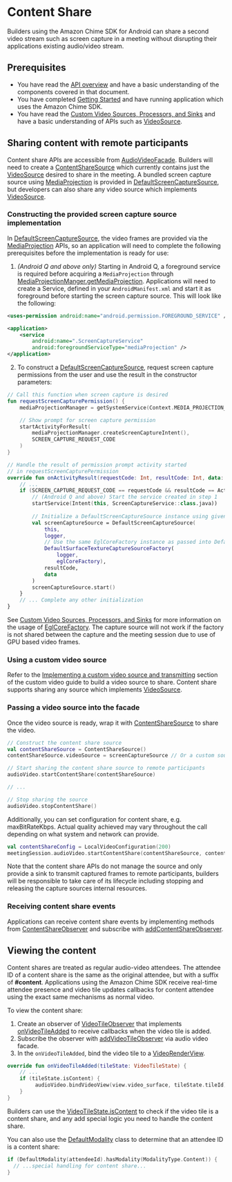 # Content Share

Builders using the Amazon Chime SDK for Android can share a second video stream such as screen capture in a meeting without disrupting their applications existing audio/video stream.

## Prerequisites

* You have read the [API overview](https://github.com/aws/amazon-chime-sdk-android/blob/master/guides/api_overview.md) and have a basic understanding of the components covered in that document.
* You have completed [Getting Started](https://github.com/aws/amazon-chime-sdk-android/blob/master/guides/getting_started.md) and have running application which uses the Amazon Chime SDK.
* You have read the [Custom Video Sources, Processors, and Sinks](https://github.com/aws/amazon-chime-sdk-android/blob/master/guides/custom_video.md) and have a basic understanding of APIs such as [VideoSource](https://aws.github.io/amazon-chime-sdk-android/amazon-chime-sdk/com.amazonaws.services.chime.sdk.meetings.audiovideo.video/-video-source/index.html).

## Sharing content with remote participants

Content share APIs are accessible from [AudioVideoFacade](https://aws.github.io/amazon-chime-sdk-android/amazon-chime-sdk/com.amazonaws.services.chime.sdk.meetings.audiovideo/-audio-video-facade.html). Builders will need to create a [ContentShareSource](https://aws.github.io/amazon-chime-sdk-android/amazon-chime-sdk/com.amazonaws.services.chime.sdk.meetings.audiovideo.contentshare/-content-share-source/index.html) which currently contains just the [VideoSource](https://aws.github.io/amazon-chime-sdk-android/amazon-chime-sdk/com.amazonaws.services.chime.sdk.meetings.audiovideo.video/-video-source/index.html) desired to share in the meeting. A bundled screen capture source using [MediaProjection](https://developer.android.com/reference/android/media/projection/MediaProjection) is provided in [DefaultScreenCaptureSource](https://aws.github.io/amazon-chime-sdk-android/amazon-chime-sdk/com.amazonaws.services.chime.sdk.meetings.audiovideo.video.capture/-default-screen-capture-source/index.html), but developers can also share any video source which implements [VideoSource](https://aws.github.io/amazon-chime-sdk-android/amazon-chime-sdk/com.amazonaws.services.chime.sdk.meetings.audiovideo.video/-video-source/index.html).

### Constructing the provided screen capture source implementation

In [DefaultScreenCaptureSource](https://aws.github.io/amazon-chime-sdk-android/amazon-chime-sdk/com.amazonaws.services.chime.sdk.meetings.audiovideo.video.capture/-default-screen-capture-source/index.html), the video frames are provided via the [MediaProjection](https://developer.android.com/reference/android/media/projection/MediaProjection) APIs, so an application will need to complete the following prerequisites before the implementation is ready for use:

1. *(Android Q and above only)* Starting in Android Q, a foreground service is required before acquiring a `MediaProjection` through [MediaProjectionManger.getMediaProjection](https://developer.android.com/reference/android/media/projection/MediaProjectionManager). Applications will need to create a Service, defined in your `AndroidManifest.xml` and start it as foreground before starting the screen capture source.  This will look like the following:

```xml
<uses-permission android:name="android.permission.FOREGROUND_SERVICE" />

<application>
    <service
        android:name=".ScreenCaptureService"
        android:foregroundServiceType="mediaProjection" />
</application>
```

2. To construct a [DefaultScreenCaptureSource](https://aws.github.io/amazon-chime-sdk-android/amazon-chime-sdk/com.amazonaws.services.chime.sdk.meetings.audiovideo.video.capture/-default-screen-capture-source/index.html), request screen capture permissions from the user and use the result in the constructor parameters:

```kotlin
// Call this function when screen capture is desired
fun requestScreenCapturePermission() {
    mediaProjectionManager = getSystemService(Context.MEDIA_PROJECTION_SERVICE) as MediaProjectionManager

    // Show prompt for screen capture permission
    startActivityForResult(
        mediaProjectionManager.createScreenCaptureIntent(),
        SCREEN_CAPTURE_REQUEST_CODE
    )
}

// Handle the result of permission prompt activity started
// in requestScreenCapturePermission
override fun onActivityResult(requestCode: Int, resultCode: Int, data: Intent?) {
    // ...
    if (SCREEN_CAPTURE_REQUEST_CODE == requestCode && resultCode == Activity.RESULT_OK && data != null) {
        // (Android Q and above) Start the service created in step 1
        startService(Intent(this, ScreenCaptureService::class.java))
 
        // Initialize a DefaultScreenCaptureSource instance using given result
        val screenCaptureSource = DefaultScreenCaptureSource(
            this,
            logger,
            // Use the same EglCoreFactory instance as passed into DefaultMeetingSession
            DefaultSurfaceTextureCaptureSourceFactory(
                logger,
                eglCoreFactory),
            resultCode,
            data
        )
        screenCaptureSource.start()
    }
    // ... Complete any other initialization
}
```

See [Custom Video Sources, Processors, and Sinks](https://github.com/aws/amazon-chime-sdk-android/blob/master/guides/custom_video.md) for more information on the usage of [EglCoreFactory](https://aws.github.io/amazon-chime-sdk-android/amazon-chime-sdk/com.amazonaws.services.chime.sdk.meetings.audiovideo.video.gl/-egl-core-factory/index.html). The capture source will not work if the factory is not shared between the capture and the meeting session due to use of GPU based video frames.

### Using a custom video source

Refer to the [Implementing a custom video source and transmitting](https://github.com/aws/amazon-chime-sdk-android/blob/master/guides/custom_video.md#implementing-a-custom-video-source-and-transmitting) section of the custom video guide to build a video source to share.  Content share supports sharing any source which implements [VideoSource](https://aws.github.io/amazon-chime-sdk-android/amazon-chime-sdk/com.amazonaws.services.chime.sdk.meetings.audiovideo.video/-video-source/index.html).

### Passing a video source into the facade
Once the video source is ready, wrap it with [ContentShareSource](https://aws.github.io/amazon-chime-sdk-android/amazon-chime-sdk/com.amazonaws.services.chime.sdk.meetings.audiovideo.contentshare/-content-share-source/index.html) to share the video.

```kotlin
// Construct the content share source
val contentShareSource = ContentShareSource()
contentShareSource.videoSource = screenCaptureSource // Or a custom source

// Start sharing the content share source to remote participants
audioVideo.startContentShare(contentShareSource)

// ...

// Stop sharing the source
audioVideo.stopContentShare()
```

Additionally, you can set configuration for content share, e.g. maxBitRateKbps. Actual quality achieved may vary throughout the call depending on what system and network can provide.
```kotlin
val contentShareConfig = LocalVideoConfiguration(200)
meetingSession.audioVideo.startContentShare(contentShareSource, contentShareConfig)
```

Note that the content share APIs do not manage the source and only provide a sink to transmit captured frames to remote participants, builders will be responsible to take care of its lifecycle including stopping and releasing the capture sources internal resources.

### Receiving content share events

Applications can receive content share events by implementing methods from [ContentShareObserver](https://aws.github.io/amazon-chime-sdk-android/amazon-chime-sdk/com.amazonaws.services.chime.sdk.meetings.audiovideo.contentshare/-content-share-observer/index.html) and subscribe with [addContentShareObserver](https://aws.github.io/amazon-chime-sdk-android/amazon-chime-sdk/com.amazonaws.services.chime.sdk.meetings.audiovideo.contentshare/-content-share-controller/add-content-share-observer.html).


## Viewing the content

Content shares are treated as regular audio-video attendees. The attendee ID of a content share is the same as the original attendee, but with a suffix of **#content**. Applications using the Amazon Chime SDK receive real-time attendee presence and video tile updates callbacks for content attendee using the exact same mechanisms as normal video.

To view the content share:
1. Create an observer of [VideoTileObserver](https://aws.github.io/amazon-chime-sdk-android/amazon-chime-sdk/com.amazonaws.services.chime.sdk.meetings.audiovideo.video/-video-tile-observer/index.html) that implements [onVideoTileAdded](https://aws.github.io/amazon-chime-sdk-android/amazon-chime-sdk/com.amazonaws.services.chime.sdk.meetings.audiovideo.video/-video-tile-observer/on-video-tile-added.html) to receive callbacks when the video tile is added.
1. Subscribe the observer with [addVideoTileObserver](https://aws.github.io/amazon-chime-sdk-android/amazon-chime-sdk/com.amazonaws.services.chime.sdk.meetings.audiovideo.video/-video-tile-controller-facade/add-video-tile-observer.html) via audio video facade.
1. In the `onVideoTileAdded`, bind the video tile to a [VideoRenderView](https://aws.github.io/amazon-chime-sdk-android/amazon-chime-sdk/com.amazonaws.services.chime.sdk.meetings.audiovideo.video/-video-render-view.html).

```kotlin
override fun onVideoTileAdded(tileState: VideoTileState) {
    // ...
    if (tileState.isContent) {
         audioVideo.bindVideoView(view.video_surface, tileState.tileId)
    }
}
```

Builders can use the [VideoTileState.isContent](https://aws.github.io/amazon-chime-sdk-android/amazon-chime-sdk/com.amazonaws.services.chime.sdk.meetings.audiovideo.video/-video-tile-state/is-content.html) to check if the video tile is a content share, and any add special logic you need to handle the content share.

You can also use the [DefaultModality](https://aws.github.io/amazon-chime-sdk-android/amazon-chime-sdk/com.amazonaws.services.chime.sdk.meetings.utils/-default-modality/index.html) class to determine that an attendee ID is a content share:

```kotlin
if (DefaultModality(attendeeId).hasModality(ModalityType.Content)) {
  // ...special handling for content share...
}

```
